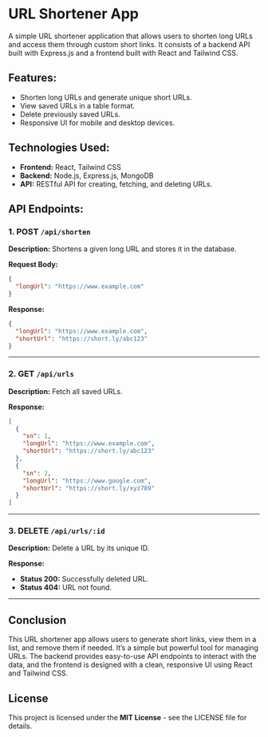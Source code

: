 # URL Shortener App

A simple URL shortener application that allows users to shorten long URLs and access them through custom short links. It consists of a backend API built with Express.js and a frontend built with React and Tailwind CSS.

## Features:

- Shorten long URLs and generate unique short URLs.
- View saved URLs in a table format.
- Delete previously saved URLs.
- Responsive UI for mobile and desktop devices.

## Technologies Used:

- **Frontend:** React, Tailwind CSS
- **Backend:** Node.js, Express.js, MongoDB
- **API:** RESTful API for creating, fetching, and deleting URLs.

## API Endpoints:

### 1. **POST** `/api/shorten`

**Description:** Shortens a given long URL and stores it in the database.

**Request Body:**

```json
{
  "longUrl": "https://www.example.com"
}
```

**Response:**

```json
{
  "longUrl": "https://www.example.com",
  "shortUrl": "https://short.ly/abc123"
}
```

---

### 2. **GET** `/api/urls`

**Description:** Fetch all saved URLs.

**Response:**

```json
[
  {
    "sn": 1,
    "longUrl": "https://www.example.com",
    "shortUrl": "https://short.ly/abc123"
  },
  {
    "sn": 2,
    "longUrl": "https://www.google.com",
    "shortUrl": "https://short.ly/xyz789"
  }
]
```

---

### 3. **DELETE** `/api/urls/:id`

**Description:** Delete a URL by its unique ID.

**Response:**

- **Status 200:** Successfully deleted URL.
- **Status 404:** URL not found.

---

## Conclusion

This URL shortener app allows users to generate short links, view them in a list, and remove them if needed. It’s a simple but powerful tool for managing URLs. The backend provides easy-to-use API endpoints to interact with the data, and the frontend is designed with a clean, responsive UI using React and Tailwind CSS.

## License

This project is licensed under the **MIT License** - see the LICENSE file for details.
